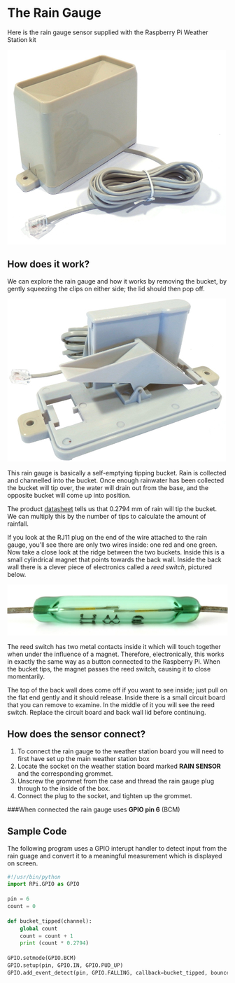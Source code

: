 # The Rain Gauge

Here is the rain gauge sensor supplied with the Raspberry Pi Weather Station kit

![Rain Gauge](images/rain_gauge.jpg)

## How does it work?

We can explore the rain gauge and how it works by removing the bucket, by gently squeezing the clips on either side; the lid should then pop off.

![](images/rain_gauge_open.jpg)

This rain gauge is basically a self-emptying tipping bucket. Rain is collected and channelled into the bucket. Once enough rainwater has been collected the bucket will tip over, the water will drain out from the base, and the opposite bucket will come up into position.

The product [datasheet](https://www.argentdata.com/files/80422_datasheet.pdf) tells us that 0.2794 mm of rain will tip the bucket. We can multiply this by the number of tips to calculate the amount of rainfall.

If you look at the RJ11 plug on the end of the wire attached to the rain gauge, you'll see there are only two wires inside: one red and one green.  Now take a close look at the ridge between the two buckets. Inside this is a small cylindrical magnet that points towards the back wall. Inside the back wall there is a clever piece of electronics called a *reed switch*, pictured below.

![](images/reed_switch.jpg)

The reed switch has two metal contacts inside it which will touch together when under the influence of a magnet. Therefore, electronically, this works in exactly the same way as a button connected to the Raspberry Pi. When the bucket tips, the magnet passes the reed switch, causing it to close momentarily.

The top of the back wall does come off if you want to see inside; just pull on the flat end gently and it should release. Inside there is a small circuit board that you can remove to examine. In the middle of it you will see the reed switch. Replace the circuit board and back wall lid before continuing.

## How does the sensor connect?

1. To connect the rain gauge to the weather station board you will need to first have set up the main weather station box
1. Locate the socket on the weather station board marked **RAIN SENSOR** and the corresponding grommet.
1. Unscrew the grommet from the case and thread the rain gauge plug through to the inside of the box.
1. Connect the plug to the socket, and tighten up the grommet.

###When connected the rain gauge uses **GPIO pin 6** (BCM)

## Sample Code

The following program uses a GPIO interupt handler to detect input from the rain guage and convert it to a meaningful measurement which is displayed on screen.

  ```python
  #!/usr/bin/python
  import RPi.GPIO as GPIO

  pin = 6
  count = 0

  def bucket_tipped(channel):
      global count
      count = count + 1
      print (count * 0.2794)

  GPIO.setmode(GPIO.BCM)
  GPIO.setup(pin, GPIO.IN, GPIO.PUD_UP)
  GPIO.add_event_detect(pin, GPIO.FALLING, callback=bucket_tipped, bouncetime=300)
```
